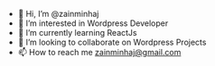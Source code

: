 - 👋 Hi, I’m @zainminhaj
- 👀 I’m interested in Wordpress Developer
- 🌱 I’m currently learning ReactJs
- 💞️ I’m looking to collaborate on Wordpress Projects
- 📫 How to reach me zainminhaj@gmail.com

<!---
zainminhaj/zainminhaj is a ✨ special ✨ repository because its `README.md` (this file) appears on your GitHub profile.
You can click the Preview link to take a look at your changes.
--->

